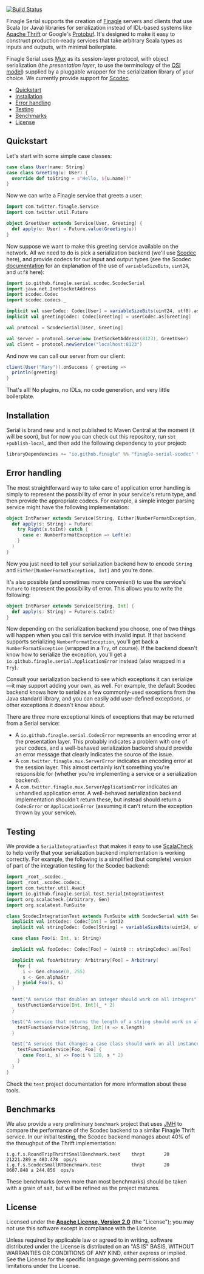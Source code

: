 [![Build Status](https://travis-ci.org/finagle/finagle-serial.svg?branch=master)](https://travis-ci.org/finagle/finagle-serial)

Finagle Serial supports the creation of [Finagle][1] servers and clients that
use Scala (or Java) libraries for serialization instead of IDL-based systems
like [Apache Thrift][2] or Google's [Protobuf][3]. It's designed to make it easy
to construct production-ready services that take arbitrary Scala types as inputs
and outputs, with minimal boilerplate.

Finagle Serial uses [Mux][4] as its session-layer protocol, with object
serialization (the _presentation layer_, to use the terminology of the
[OSI model][5]) supplied by a pluggable wrapper for the serialization library of
your choice. We currently provide support for [Scodec][6].

* [Quickstart](#quick-start)
* [Installation](#installation)
* [Error handling](#error-handling)
* [Testing](#testing)
* [Benchmarks](#benchmarks)
* [License](#license)

Quickstart
----------

Let's start with some simple case classes:

``` scala
case class User(name: String)
case class Greeting(u: User) {
  override def toString = s"Hello, ${u.name}!"
}
```

Now we can write a Finagle service that greets a user:

``` scala
import com.twitter.finagle.Service
import com.twitter.util.Future

object GreetUser extends Service[User, Greeting] {
  def apply(u: User) = Future.value(Greeting(u))
}
```

Now suppose we want to make this greeting service available on the network. All
we need to do is pick a serialization backend (we'll use [Scodec][6] here),
and provide codecs for our input and output types (see the Scodec
[documentation][7] for an explanation of the use of `variableSizeBits`,
`uint24`, and `utf8` here):

``` scala
import io.github.finagle.serial.scodec.ScodecSerial
import java.net.InetSocketAddress
import scodec.Codec
import scodec.codecs._

implicit val userCodec: Codec[User] = variableSizeBits(uint24, utf8).as[User]
implicit val greetingCodec: Codec[Greeting] = userCodec.as[Greeting]

val protocol = ScodecSerial[User, Greeting]

val server = protocol.serve(new InetSocketAddress(8123), GreetUser)
val client = protocol.newService("localhost:8123")
```

And now we can call our server from our client:

``` scala
client(User("Mary")).onSuccess { greeting =>
  println(greeting)
}
```

That's all! No plugins, no IDLs, no code generation, and very little
boilerplate.

Installation
------------

Serial is brand new and is not published to Maven Central at the moment (it will
be soon), but for now you can check out this repository, run
`sbt +publish-local`, and then add the following dependency to your project:

``` scala
libraryDependencies += "io.github.finagle" %% "finagle-serial-scodec" % "0.0.1"
```

Error handling
--------------

The most straightforward way to take care of application error handling is
simply to represent the possibility of error in your service's return type, and
then provide the appropriate codecs. For example, a simple integer parsing
service might have the following implementation:

``` scala
object IntParser extends Service[String, Either[NumberFormatException, Int]] {
  def apply(s: String) = Future(
    try Right(s.toInt) catch {
      case e: NumberFormatException => Left(e)
    }
  )
}
```

Now you just need to tell your serialization backend how to encode `String` and
`Either[NumberFormatException, Int]` and you're done.

It's also possible (and sometimes more convenient) to use the service's `Future`
to represent the possibility of error. This allows you to write the following:

``` scala
object IntParser extends Service[String, Int] {
  def apply(s: String) = Future(s.toInt)
}
```

Now depending on the serialization backend you choose, one of two things will
happen when you call this service with invalid input. If that backend supports
serializing `NumberFormatException`, you'll get back a `NumberFormatException`
(wrapped in a `Try`, of course). If the backend doesn't know how to serialize
the exception, you'll get a `io.github.finagle.serial.ApplicationError` instead
(also wrapped in a `Try`).

Consult your serialization backend to see which exceptions it can serialize—it
may support adding your own, as well. For example, the default Scodec backend
knows how to serialize a few commonly-used exceptions from the Java standard
library, and you can easily add user-defined exceptions, or other exceptions it
doesn't know about.

There are three more exceptional kinds of exceptions that may be returned from a
Serial service:

* A `io.github.finagle.serial.CodecError` represents an encoding error at the
    presentation layer. This probably indicates a problem with one of your
    codecs, and a well-behaved serialization backend should provide an error
    message that clearly indicates the source of the issue.
* A `com.twitter.finagle.mux.ServerError` indicates an encoding error at the
    session layer. This almost certainly isn't something you're responsible
    for (whether you're implementing a service or a serialization backend).
* A `com.twitter.finagle.mux.ServerApplicationError` indicates an unhandled
    application error. A well-behaved serialization backend implementation
    shouldn't return these, but instead should return a `CodecError` or
    `ApplicationError` (assuming it can't return the exception thrown by your
    service).

Testing
-------

We provide a `SerialIntegrationTest` that makes it easy to use [ScalaCheck][8]
to help verify that your serialization backend implementation is working
correctly. For example, the following is a simplified (but complete) version of
part of the integration testing for the Scodec backend:

``` scala
import _root_.scodec._
import _root_.scodec.codecs._
import com.twitter.util.Await
import io.github.finagle.serial.test.SerialIntegrationTest
import org.scalacheck.{Arbitrary, Gen}
import org.scalatest.FunSuite

class ScodecIntegrationTest extends FunSuite with ScodecSerial with SerialIntegrationTest {
  implicit val intCodec: Codec[Int] = int32
  implicit val stringCodec: Codec[String] = variableSizeBits(uint24, utf8)

  case class Foo(i: Int, s: String)

  implicit val fooCodec: Codec[Foo] = (uint8 :: stringCodec).as[Foo]

  implicit val fooArbitrary: Arbitrary[Foo] = Arbitrary(
    for {
      i <- Gen.choose(0, 255)
      s <- Gen.alphaStr
    } yield Foo(i, s)
  )

  test("A service that doubles an integer should work on all integers") {
    testFunctionService[Int, Int](_ * 2)
  }

  test("A service that returns the length of a string should work on all strings") {
    testFunctionService[String, Int](s => s.length)
  }

  test("A service that changes a case class should work on all instances") {
    testFunctionService[Foo, Foo] {
      case Foo(i, s) => Foo(i % 128, s * 2)
    }
  }
}
```

Check the `test` project documentation for more information about these tools.

Benchmarks
----------

We also provide a very preliminary `benchmark` project that uses [JMH][9] to
compare the performance of the Scodec backend to a similar Finagle Thrift
service. In our initial testing, the Scodec backend manages about 40% of the
throughput of the Thrift implementation:

```
i.g.f.s.RoundTripThriftSmallBenchmark.test    thrpt       20  21221.289 ± 483.478  ops/s
i.g.f.s.ScodecSmallRTBenchmark.test           thrpt       20   8607.848 ± 244.856  ops/s
```

These benchmarks (even more than most benchmarks) should be taken with a grain
of salt, but will be refined as the project matures.

License
-------

Licensed under the **[Apache License, Version 2.0](http://www.apache.org/licenses/LICENSE-2.0)** (the "License");
you may not use this software except in compliance with the License.

Unless required by applicable law or agreed to in writing, software
distributed under the License is distributed on an "AS IS" BASIS,
WITHOUT WARRANTIES OR CONDITIONS OF ANY KIND, either express or implied.
See the License for the specific language governing permissions and
limitations under the License.

[1]: https://github.com/twitter/finagle
[2]: https://thrift.apache.org/
[3]: https://github.com/google/protobuf/
[4]: https://twitter.github.io/finagle/guide/Protocols.html#mux
[5]: https://en.wikipedia.org/wiki/OSI_model
[6]: https://github.com/scodec/scodec
[7]: http://scodec.org/scodec/latest/api/index.html#scodec.codecs.package
[8]: https://www.scalacheck.org/
[9]: http://openjdk.java.net/projects/code-tools/jmh/
